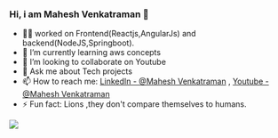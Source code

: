 ### Hi, i am Mahesh Venkatraman 👋

- 👨‍💻 worked on Frontend(Reactjs,AngularJs) and backend(NodeJS,Springboot).
- 🌱 I’m currently learning aws concepts
- 👯 I’m looking to collaborate on Youtube
- 💬 Ask me about Tech projects
- 📫 How to reach me: [LinkedIn - @Mahesh Venkatraman](https://linkedin.com/in/maheshvee23) , [Youtube - @Mahesh Venkatraman](https://www.youtube.com/channel/UCbfPcGz9pp_bs8RBPYyD-pw)
- ⚡ Fun fact: Lions ,they don't compare themselves to humans.

<img src="https://github-readme-stats.vercel.app/api?username=mvtram&&show_icons=true&title_color=ffffff&icon_color=bb2acf&text_color=daf7dc&bg_color=191919">
